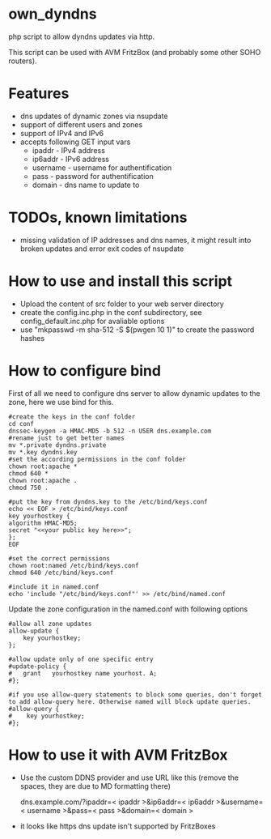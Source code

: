 own_dyndns
==========
php script to allow dyndns updates via http.

This script can be used with AVM FritzBox (and probably some other SOHO routers).

Features
========
 - dns updates of dynamic zones via nsupdate
 - support of different users and zones
 - support of IPv4 and IPv6
 - accepts following GET input vars
     - ipaddr - IPv4 address
     - ip6addr - IPv6 address
     - username - username for authentification
     - pass - password for authentification
     - domain - dns name to update to

TODOs, known limitations
========================
 - missing validation of IP addresses and dns names, it might result into broken updates and error exit codes of nsupdate

How to use and install this script
==================================
 - Upload the content of src folder to your web server directory
 - create the config.inc.php in the conf subdirectory, see config_default.inc.php for avaliable options
 - use "mkpasswd -m sha-512 -S $(pwgen 10 1)" to create the password hashes

How to configure bind
=====================
First of all we need to configure dns server to allow dynamic updates to the zone, here we use bind for this.

    #create the keys in the conf folder
    cd conf
    dnssec-keygen -a HMAC-MD5 -b 512 -n USER dns.example.com
    #rename just to get better names
    mv *.private dyndns.private
    mv *.key dyndns.key
    #set the according permissions in the conf folder
    chown root:apache *
    chmod 640 *
    chown root:apache .
    chmod 750 .
    
    #put the key from dyndns.key to the /etc/bind/keys.conf
    echo << EOF > /etc/bind/keys.conf
    key yourhostkey {
    algorithm HMAC-MD5;
    secret "<<your public key here>>";
    };
    EOF
    
    #set the correct permissions
    chown root:named /etc/bind/keys.conf
    chmod 640 /etc/bind/keys.conf
    
    #include it in named.conf
    echo 'include "/etc/bind/keys.conf"' >> /etc/bind/named.conf
    
Update the zone configuration in the named.conf with following options

    #allow all zone updates
    allow-update {
        key yourhostkey;
    };
    
    #allow update only of one specific entry
    #update-policy {
    #   grant   yourhostkey name yourhost. A;
    #};

    #if you use allow-query statements to block some queries, don't forget to add allow-query here. Otherwise named will block update queries.
    #allow-query {
    #    key yourhostkey;
    #};
    
How to use it with AVM FritzBox
===============================
  - Use the custom DDNS provider and use URL like this (remove the spaces, they are due to MD formatting there)

    dns.example.com/?ipaddr=< ipaddr >&ip6addr=< ip6addr >&username=< username >&pass=< pass >&domain=< domain >

  - it looks like https dns update isn't supported by FritzBoxes